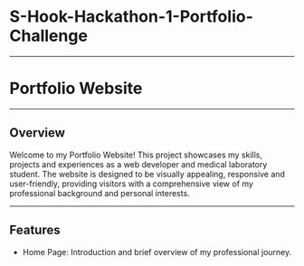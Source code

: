 # S-Hook-Hackathon-1-Portfolio-Challenge
---
# Portfolio Website
---
## Overview

Welcome to my Portfolio Website! This project showcases my skills, projects and experiences as a web developer and medical laboratory student. The website is designed to be visually appealing, responsive and user-friendly, providing visitors with a comprehensive view of my professional background and personal interests.

---

## Features

- Home Page: Introduction and brief overview of my professional journey.
